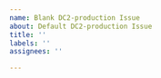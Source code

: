 ```yaml
---
name: Blank DC2-production Issue
about: Default DC2-production Issue
title: ''
labels: ''
assignees: ''

---
```



